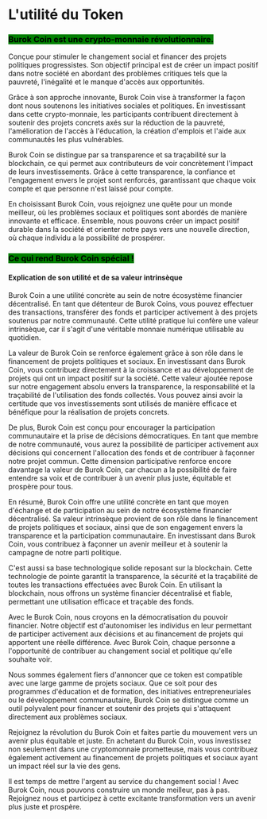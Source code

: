# L'utilité du Token

### <mark style="background-color:green;">Burok Coin est une crypto-monnaie révolutionnaire.</mark>

Conçue pour stimuler le changement social et financer des projets politiques progressistes. Son objectif principal est de créer un impact positif dans notre société en abordant des problèmes critiques tels que la pauvreté, l'inégalité et le manque d'accès aux opportunités.

Grâce à son approche innovante, Burok Coin vise à transformer la façon dont nous soutenons les initiatives sociales et politiques. En investissant dans cette crypto-monnaie, les participants contribuent directement à soutenir des projets concrets axés sur la réduction de la pauvreté, l'amélioration de l'accès à l'éducation, la création d'emplois et l'aide aux communautés les plus vulnérables.

Burok Coin se distingue par sa transparence et sa traçabilité sur la blockchain, ce qui permet aux contributeurs de voir concrètement l'impact de leurs investissements. Grâce à cette transparence, la confiance et l'engagement envers le projet sont renforcés, garantissant que chaque voix compte et que personne n'est laissé pour compte.

En choisissant Burok Coin, vous rejoignez une quête pour un monde meilleur, où les problèmes sociaux et politiques sont abordés de manière innovante et efficace. Ensemble, nous pouvons créer un impact positif durable dans la société et orienter notre pays vers une nouvelle direction, où chaque individu a la possibilité de prospérer.

### <mark style="background-color:green;">Ce qui rend Burok Coin spécial !</mark>

#### Explication de son utilité et de sa valeur intrinsèque

Burok Coin a une utilité concrète au sein de notre écosystème financier décentralisé. En tant que détenteur de Burok Coins, vous pouvez effectuer des transactions, transférer des fonds et participer activement à des projets soutenus par notre communauté. Cette utilité pratique lui confère une valeur intrinsèque, car il s'agit d'une véritable monnaie numérique utilisable au quotidien.

La valeur de Burok Coin se renforce également grâce à son rôle dans le financement de projets politiques et sociaux. En investissant dans Burok Coin, vous contribuez directement à la croissance et au développement de projets qui ont un impact positif sur la société. Cette valeur ajoutée repose sur notre engagement absolu envers la transparence, la responsabilité et la traçabilité de l'utilisation des fonds collectés. Vous pouvez ainsi avoir la certitude que vos investissements sont utilisés de manière efficace et bénéfique pour la réalisation de projets concrets.

De plus, Burok Coin est conçu pour encourager la participation communautaire et la prise de décisions démocratiques. En tant que membre de notre communauté, vous aurez la possibilité de participer activement aux décisions qui concernent l'allocation des fonds et de contribuer à façonner notre projet commun. Cette dimension participative renforce encore davantage la valeur de Burok Coin, car chacun a la possibilité de faire entendre sa voix et de contribuer à un avenir plus juste, équitable et prospère pour tous.

En résumé, Burok Coin offre une utilité concrète en tant que moyen d'échange et de participation au sein de notre écosystème financier décentralisé. Sa valeur intrinsèque provient de son rôle dans le financement de projets politiques et sociaux, ainsi que de son engagement envers la transparence et la participation communautaire. En investissant dans Burok Coin, vous contribuez à façonner un avenir meilleur et à soutenir la campagne de notre parti politique.

C'est aussi sa base technologique solide reposant sur la blockchain. Cette technologie de pointe garantit la transparence, la sécurité et la traçabilité de toutes les transactions effectuées avec Burok Coin. En utilisant la blockchain, nous offrons un système financier décentralisé et fiable, permettant une utilisation efficace et traçable des fonds.

Avec le Burok Coin, nous croyons en la démocratisation du pouvoir financier. Notre objectif est d'autonomiser les individus en leur permettant de participer activement aux décisions et au financement de projets qui apportent une réelle différence. Avec Burok Coin, chaque personne a l'opportunité de contribuer au changement social et politique qu'elle souhaite voir.

Nous sommes également fiers d'annoncer que ce token est compatible avec une large gamme de projets sociaux. Que ce soit pour des programmes d'éducation et de formation, des initiatives entrepreneuriales ou le développement communautaire, Burok Coin se distingue comme un outil polyvalent pour financer et soutenir des projets qui s'attaquent directement aux problèmes sociaux.

Rejoignez la révolution du Burok Coin et faites partie du mouvement vers un avenir plus équitable et juste. En achetant du Burok Coin, vous investissez non seulement dans une cryptomonnaie prometteuse, mais vous contribuez également activement au financement de projets politiques et sociaux ayant un impact réel sur la vie des gens.

Il est temps de mettre l'argent au service du changement social ! Avec Burok Coin, nous pouvons construire un monde meilleur, pas à pas. Rejoignez nous et participez à cette excitante transformation vers un avenir plus juste et prospère.
